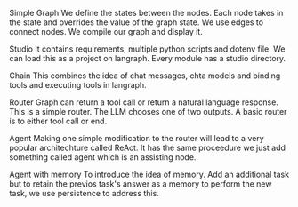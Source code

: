 Simple Graph
We define the states between the nodes. Each node takes in the state and overrides the value of the graph state. We use edges to connect nodes. We compile our graph and display it.

Studio
It contains requirements, multiple python scripts and dotenv file. We can load this as a project on langraph. Every module has a studio directory.

Chain
This combines the idea of chat messages, chta models and binding tools and executing tools in langraph.

Router
Graph can return a tool call or return a natural language response. This is a simple router. The LLM chooses one of two outputs. A basic router is to either tool call or end.

Agent
 Making one simple modification to the router will lead to a very popular architechture called ReAct. It has the same proceedure we just add something called agent which is an assisting node.

 Agent with memory
 To introduce the idea of memory. Add an additional task but to retain the previos task's answer as a memory to perform the new task, we use persistence to address this.
